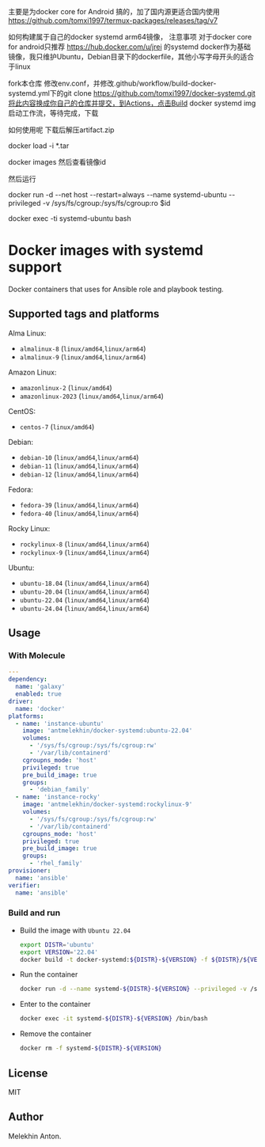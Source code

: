 
主要是为docker core for Android 搞的，加了国内源更适合国内使用
https://github.com/tomxi1997/termux-packages/releases/tag/v7


如何构建属于自己的docker systemd arm64镜像，
注意事项
对于docker core for android只推荐
https://hub.docker.com/u/jrei
的systemd docker作为基础镜像，我只维护Ubuntu，Debian目录下的dockerfile，其他小写字母开头的适合于linux 

fork本仓库
修改env.conf，并修改.github/workflow/build-docker-systemd.yml下的git clone https://github.com/tomxi1997/docker-systemd.git将此内容换成你自己的仓库并提交，到Actions，点击Build docker systemd img启动工作流，等待完成，下载


如何使用呢
下载后解压artifact.zip

docker load -i *.tar

docker images
然后查看镜像id

然后运行

docker run -d --net host --restart=always --name systemd-ubuntu --privileged -v /sys/fs/cgroup:/sys/fs/cgroup:ro $id


docker exec -ti systemd-ubuntu bash




# Docker images with systemd support

Docker containers that uses for Ansible role and playbook testing.

## Supported tags and platforms

Alma Linux:

- `almalinux-8` (`linux/amd64`,`linux/arm64`)
- `almalinux-9` (`linux/amd64`,`linux/arm64`)

Amazon Linux:

- `amazonlinux-2` (`linux/amd64`)
- `amazonlinux-2023` (`linux/amd64`,`linux/arm64`)

CentOS:

- `centos-7` (`linux/amd64`)

Debian:

- `debian-10` (`linux/amd64`,`linux/arm64`)
- `debian-11` (`linux/amd64`,`linux/arm64`)
- `debian-12` (`linux/amd64`,`linux/arm64`)

Fedora:

- `fedora-39` (`linux/amd64`,`linux/arm64`)
- `fedora-40` (`linux/amd64`,`linux/arm64`)

Rocky Linux:

- `rockylinux-8` (`linux/amd64`,`linux/arm64`)
- `rockylinux-9` (`linux/amd64`,`linux/arm64`)

Ubuntu:

- `ubuntu-18.04` (`linux/amd64`,`linux/arm64`)
- `ubuntu-20.04` (`linux/amd64`,`linux/arm64`)
- `ubuntu-22.04` (`linux/amd64`,`linux/arm64`)
- `ubuntu-24.04` (`linux/amd64`,`linux/arm64`)

## Usage

### With Molecule

```yaml
---
dependency:
  name: 'galaxy'
  enabled: true
driver:
  name: 'docker'
platforms:
  - name: 'instance-ubuntu'
    image: 'antmelekhin/docker-systemd:ubuntu-22.04'
    volumes:
      - '/sys/fs/cgroup:/sys/fs/cgroup:rw'
      - '/var/lib/containerd'
    cgroupns_mode: 'host'
    privileged: true
    pre_build_image: true
    groups:
      - 'debian_family'
  - name: 'instance-rocky'
    image: 'antmelekhin/docker-systemd:rockylinux-9'
    volumes:
      - '/sys/fs/cgroup:/sys/fs/cgroup:rw'
      - '/var/lib/containerd'
    cgroupns_mode: 'host'
    privileged: true
    pre_build_image: true
    groups:
      - 'rhel_family'
provisioner:
  name: 'ansible'
verifier:
  name: 'ansible'
```

### Build and run

- Build the image with `Ubuntu 22.04`

  ```bash
  export DISTR='ubuntu'
  export VERSION='22.04'
  docker build -t docker-systemd:${DISTR}-${VERSION} -f ${DISTR}/${VERSION}.Dockerfile .
  ```

- Run the container

  ```bash
  docker run -d --name systemd-${DISTR}-${VERSION} --privileged -v /sys/fs/cgroup:/sys/fs/cgroup:rw --cgroupns=host docker-systemd:${DISTR}-${VERSION}
  ```

- Enter to the container

  ```bash
  docker exec -it systemd-${DISTR}-${VERSION} /bin/bash
  ```

- Remove the container

  ```bash
  docker rm -f systemd-${DISTR}-${VERSION}
  ```

## License

MIT

## Author

Melekhin Anton.
